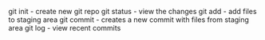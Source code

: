 git init - create new git repo
git status - view the changes
git add - add files to staging area
git commit - creates a new commit with files from staging area
git log - view recent commits
